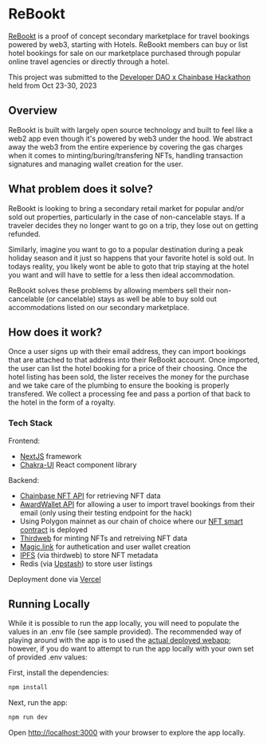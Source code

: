 # ReBookt

[ReBookt](https://chainbase-travel-hack.vercel.app/) is a proof of concept secondary marketplace for travel bookings powered by web3, starting with Hotels. ReBookt members can buy or list hotel bookings for sale on our marketplace purchased through popular online travel agencies or directly through a hotel.

This project was submitted to the [Developer DAO x Chainbase Hackathon](https://developerdao.notion.site/Chainbase-Hackathon-Over-5000-USD-in-Bounties-9b68a7ff3b9c488da8bb752cc070c7bb) 
held from Oct 23-30, 2023

## Overview

ReBookt is built with largely open source technology and built to feel like a web2 app even though it's powered by web3 under the hood. We abstract away the web3 from the entire experience by covering the gas charges when it comes to minting/buring/transfering NFTs, handling transaction signatures and managing wallet creation for the user.

## What problem does it solve?

ReBookt is looking to bring a secondary retail market for popular and/or sold out properties, particularly in the case of non-cancelable stays. If a traveler decides they no longer want to go on a trip, they lose out on getting refunded.

Similarly, imagine you want to go to a popular destination during a peak holiday season and it just so happens that your favorite hotel is sold out. In todays reality, you likely wont be able to goto that trip staying at the hotel you want and will have to settle for a less then ideal accommodation.

ReBookt solves these problems by allowing members sell their non-cancelable (or cancelable) stays as well be able to buy sold out accommodations listed on our secondary marketplace.

## How does it work?

Once a user signs up with their email address, they can import bookings that are attached to that address into their ReBookt account. Once imported, the user can list the hotel booking for a price of their choosing. Once the hotel listing has been sold, the lister receives the money for the purchase and we take care of the plumbing to ensure the booking is properly transfered. We collect a processing fee and pass a portion of that back to the hotel in the form of a royalty.

### Tech Stack

Frontend:
- [NextJS](https://nextjs.org/) framework
- [Chakra-UI](https://chakra-ui.com/) React component library

Backend:
- [Chainbase NFT API](https://docs.chainbase.com/reference/nft-api-overview) for retrieving NFT data
- [AwardWallet API](https://awardwallet.com/api/email#introduction) for allowing a user to import travel bookings from their email (only using their testing endpoint for the hack)
- Using Polygon mainnet as our chain of choice where our [NFT smart contract](https://polygonscan.com/address/0xb8a50C823ecf064a94CC77d6DCEe1FA027f69983) is deployed
- [Thirdweb](https://thirdweb.com/) for minting NFTs and retreiving NFT data
- [Magic.link](https://magic.link/) for authetication and user wallet creation
- [IPFS](https://ipfs.tech/) (via thirdweb) to store NFT metadata
- Redis (via [Upstash](https://upstash.com/)) to store user listings

Deployment done via [Vercel](https://vercel.com/)

## Running Locally
While it is possible to run the app locally, you will need to populate the values in an .env file (see sample provided).  The recommended way of playing around with the app is to used the [actual deployed webapp](https://chainbase-travel-hack.vercel.app/); however, if you do want to attempt to run the app locally with your own set of provided .env values:

First, install the dependencies:

```bash
npm install
```

Next, run the app:

```bash
npm run dev
```

Open [http://localhost:3000](http://localhost:3000) with your browser to explore the app locally.
